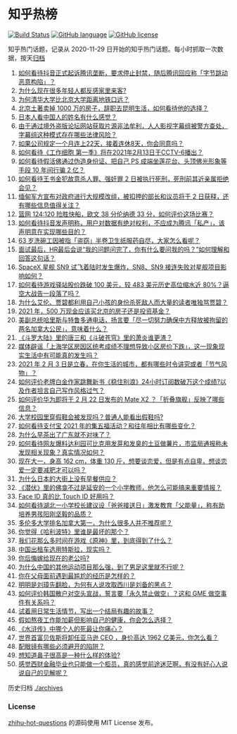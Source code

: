 # 知乎热榜
[![Build Status](https://github.com/ToWeLong/zhihu-hot-questions/workflows/CI/badge.svg)](https://github.com/ToWeLong/zhihu-hot-questions/actions)
[![GitHub language](https://img.shields.io/badge/language-golang-orange.svg)](https://golang.org/)
[![GitHub license](https://img.shields.io/github/license/ToWeLong/zhihu-hot-questions)](https://github.com/ToWeLong/zhihu-hot-questions/blob/main/LICENSE)

知乎热门话题，记录从 2020-11-29 日开始的知乎热门话题。每小时抓取一次数据，按天[归档](./archives)

<!-- BEGIN -->

1. [如何看待抖音正式起诉腾讯垄断，要求停止封禁，随后腾讯回应称「字节跳动恶意构陷」？](https://www.zhihu.com/question/442521071)
1. [为什么现在很多年轻人都反感家里来客?](https://www.zhihu.com/question/337487629)
1. [为何清华大学比北京大学距离地铁口远？](https://www.zhihu.com/question/68012184)
1. [北京土著卖掉 1000 万的房子，辞职去昆明生活，如何看待他的选择？](https://www.zhihu.com/question/442526187)
1. [日本人看中国人的姓名有什么感觉？](https://www.zhihu.com/question/433563472)
1. [由于通过境外盗版论坛网站获取片源非法牟利，人人影视字幕组被警方查处，字幕组这种模式存在哪些法律风险？](https://www.zhihu.com/question/442642962)
1. [如果公司规定一个月连上22天，接着连休8天，你会同意吗？](https://www.zhihu.com/question/386699351)
1. [如何看待《工作细胞 第一季》将在2021年2月13日于CCTV-6播出？](https://www.zhihu.com/question/440667670)
1. [如何看待假活佛通过伪造身份证、把自己 PS 成端坐莲花台、头顶佛光形象等手段 10 年间行骗 2 亿？](https://www.zhihu.com/question/442441769)
1. [如何看待王书金犯故意杀人罪、强奸罪 2 日被执行死刑，死刑前其近亲属拒绝会见？](https://www.zhihu.com/question/442446974)
1. [缅甸军方宣布对政府进行大规模改组，被扣押的部长和议员将于 2 日获释，还有哪些信息值得关注？](https://www.zhihu.com/question/442460700)
1. [篮网 124:120 险胜快船，欧文 38 分伦纳德 33 分，如何评价这场比赛？](https://www.zhihu.com/question/442605279)
1. [如何看待抖音发声明称，用户对数据有绝对权利，不应成为腾讯「私产」，该声明意在实现哪些目的？](https://www.zhihu.com/question/442576218)
1. [63 岁洗碗工因被指「盗窃」半卷卫生纸服药自尽，大家怎么看呢？](https://www.zhihu.com/question/442367306)
1. [面试最后，HR最后会说“我的问题问完了，你有什么要问我的吗？”如何理解和回答这句话？](https://www.zhihu.com/question/29904997)
1. [SpaceX 星舰 SN9 试飞着陆时发生爆炸，SN8、SN9 接连失败对星舰项目影响如何？](https://www.zhihu.com/question/441201146)
1. [如何看待游戏驿站股价跌破 100 美元，较 483 美元历史高位缩水近 80%？逼空大战告一段落了吗？](https://www.zhihu.com/question/442583001)
1. [为什么艾伦、贾碧都利用自己小孩的身份杀死敌人而大量的读者唯独骂贾碧？](https://www.zhihu.com/question/442445064)
1. [2021 年，500 万现金应该买北京的房子还是投资基金？](https://www.zhihu.com/question/442346847)
1. [美副总统哈里斯与特鲁多通电话，扬言要「尽一切努力确保中方释放被拘留的两名加拿大公民」，意味着什么？](https://www.zhihu.com/question/442515403)
1. [《斗罗大陆》里的唐三和《斗破苍穹》里的萧炎谁更渣？](https://www.zhihu.com/question/419849232)
1. [媒体辟谣「上海学区房因区统考成绩不理想导致小区房价下跌」，这一现象现实生活中有可能真的发生吗？](https://www.zhihu.com/question/441631870)
1. [2021 年 2 月 3 日是立春，在你生活的城市，都有哪些时令讲究或者「节气风物」？](https://www.zhihu.com/question/442565611)
1. [如何评价老牌白金作家跳舞新书《稳住别浪》24小时订阅数破万这个成绩?以及作者坦言自己写作风格过气？](https://www.zhihu.com/question/442415782)
1. [如何评价华为即将于 2 月 22 日发布的 Mate X2 ？「折叠旗舰」反映了哪些信息？](https://www.zhihu.com/question/442455155)
1. [大学校园里穿假鞋会被发现吗？普通人能看出假鞋吗?](https://www.zhihu.com/question/436551907)
1. [如何看待支付宝 2021 年的集五福活动？和往年相比有哪些变化？](https://www.zhihu.com/question/439682372)
1. [为什么早茶出了广东就不对味了？](https://www.zhihu.com/question/47756010)
1. [如何看待网友爆料达利园可比克用发芽和发臭的土豆做薯片，市监局通报称未发现相关现象？真实情况如何？](https://www.zhihu.com/question/442352828)
1. [现在大一，身高 162 cm，体重 130 斤，想要谈恋爱，但是有点自卑，想谈恋爱一定要减肥才可以吗？](https://www.zhihu.com/question/440245202)
1. [为什么日本的大街上没有早餐供应？](https://www.zhihu.com/question/19572154)
1. [《潜伏》里的佛龛不过是延安的一个小学教师，他怎么可能搞来重要情报？](https://www.zhihu.com/question/439123636)
1. [Face ID 真的比 Touch ID 好用吗？](https://www.zhihu.com/question/267508659)
1. [如何看待湖北一小学校长建议设「爸爸接送日」激发教育「父能量」，称有助培养男孩阳刚坚毅的品质？](https://www.zhihu.com/question/442315669)
1. [多伦多大学排名加拿大第一，为什么很多人并不推荐呢？](https://www.zhihu.com/question/314764524)
1. [你觉得《哈利波特》里谁是最坏的那个？](https://www.zhihu.com/question/441616841)
1. [我们花那么多时间在游戏《原神》里，到底得到了什么？](https://www.zhihu.com/question/432100286)
1. [中国出租车选用特斯拉，现实吗？](https://www.zhihu.com/question/438817967)
1. [你后悔嫁给现在的老公吗?](https://www.zhihu.com/question/292279985)
1. [为什么中国的其他运动项目那么强，到了男足这里就不行呢？](https://www.zhihu.com/question/414037344)
1. [你在父母面前遇到最尴尬的经历是怎样的？](https://www.zhihu.com/question/48043247)
1. [明明是刘璋先翻脸，为何有人说攻取西川是刘备的黑点？](https://www.zhihu.com/question/442437919)
1. [如何评价韩国散户对空头宣战，誓言要「永久禁止做空」？这和 GME 做空事件有关系吗？](https://www.zhihu.com/question/442359542)
1. [试着用日常生活情节，写出一个结局有趣的故事？](https://www.zhihu.com/question/322128547)
1. [假如熬夜工作能加薪但影响自己的健康，你会怎么选择？](https://www.zhihu.com/question/442489601)
1. [《水浒传》中哪个人的死最让你痛心？](https://www.zhihu.com/question/407591641)
1. [世界首富贝佐斯将卸任亚马逊 CEO ，身价高达 1962 亿美元，你怎么看？](https://www.zhihu.com/question/442610028)
1. [配眼镜有哪些必须避开的陷阱？](https://www.zhihu.com/question/20123451)
1. [想知道鼻子很高是一种什么样的体验?](https://www.zhihu.com/question/28480674)
1. [感觉西财金融毕业也只能做一个柜员，真的感觉前途迷茫啊，有没有好心人说说自己的见解呢？](https://www.zhihu.com/question/438028834)

<!-- END -->

历史归档 [./archives](./archives)


### License
[zhihu-hot-questions](https://github.com/towelong/zhihu-hot-questions) 的源码使用 MIT License 发布。